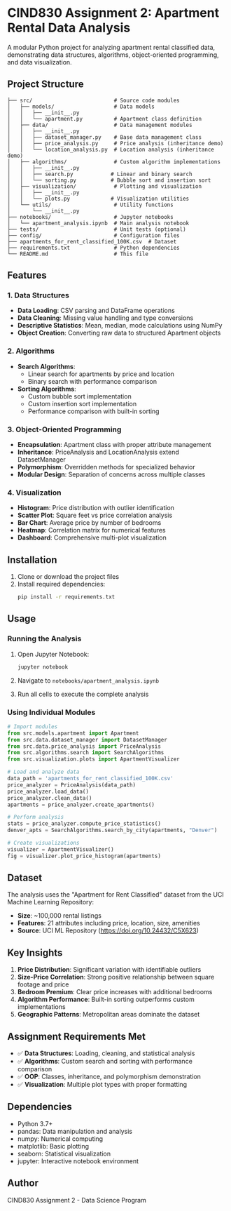 # CIND830 Assignment 2: Apartment Rental Data Analysis

A modular Python project for analyzing apartment rental classified data, demonstrating data structures, algorithms, object-oriented programming, and data visualization.

## Project Structure

```
├── src/                          # Source code modules
│   ├── models/                   # Data models
│   │   ├── __init__.py
│   │   └── apartment.py          # Apartment class definition
│   ├── data/                     # Data management modules
│   │   ├── __init__.py
│   │   ├── dataset_manager.py    # Base data management class
│   │   ├── price_analysis.py     # Price analysis (inheritance demo)
│   │   └── location_analysis.py  # Location analysis (inheritance demo)
│   ├── algorithms/               # Custom algorithm implementations
│   │   ├── __init__.py
│   │   ├── search.py            # Linear and binary search
│   │   └── sorting.py           # Bubble sort and insertion sort
│   ├── visualization/            # Plotting and visualization
│   │   ├── __init__.py
│   │   └── plots.py             # Visualization utilities
│   └── utils/                    # Utility functions
│       └── __init__.py
├── notebooks/                    # Jupyter notebooks
│   └── apartment_analysis.ipynb  # Main analysis notebook
├── tests/                        # Unit tests (optional)
├── config/                       # Configuration files
├── apartments_for_rent_classified_100K.csv  # Dataset
├── requirements.txt              # Python dependencies
└── README.md                     # This file
```

## Features

### 1. Data Structures
- **Data Loading**: CSV parsing and DataFrame operations
- **Data Cleaning**: Missing value handling and type conversions
- **Descriptive Statistics**: Mean, median, mode calculations using NumPy
- **Object Creation**: Converting raw data to structured Apartment objects

### 2. Algorithms
- **Search Algorithms**:
  - Linear search for apartments by price and location
  - Binary search with performance comparison
- **Sorting Algorithms**:
  - Custom bubble sort implementation
  - Custom insertion sort implementation
  - Performance comparison with built-in sorting

### 3. Object-Oriented Programming
- **Encapsulation**: Apartment class with proper attribute management
- **Inheritance**: PriceAnalysis and LocationAnalysis extend DatasetManager
- **Polymorphism**: Overridden methods for specialized behavior
- **Modular Design**: Separation of concerns across multiple classes

### 4. Visualization
- **Histogram**: Price distribution with outlier identification
- **Scatter Plot**: Square feet vs price correlation analysis
- **Bar Chart**: Average price by number of bedrooms
- **Heatmap**: Correlation matrix for numerical features
- **Dashboard**: Comprehensive multi-plot visualization

## Installation

1. Clone or download the project files
2. Install required dependencies:
   ```bash
   pip install -r requirements.txt
   ```

## Usage

### Running the Analysis

1. Open Jupyter Notebook:
   ```bash
   jupyter notebook
   ```

2. Navigate to `notebooks/apartment_analysis.ipynb`

3. Run all cells to execute the complete analysis

### Using Individual Modules

```python
# Import modules
from src.models.apartment import Apartment
from src.data.dataset_manager import DatasetManager
from src.data.price_analysis import PriceAnalysis
from src.algorithms.search import SearchAlgorithms
from src.visualization.plots import ApartmentVisualizer

# Load and analyze data
data_path = 'apartments_for_rent_classified_100K.csv'
price_analyzer = PriceAnalysis(data_path)
price_analyzer.load_data()
price_analyzer.clean_data()
apartments = price_analyzer.create_apartments()

# Perform analysis
stats = price_analyzer.compute_price_statistics()
denver_apts = SearchAlgorithms.search_by_city(apartments, "Denver")

# Create visualizations
visualizer = ApartmentVisualizer()
fig = visualizer.plot_price_histogram(apartments)
```

## Dataset

The analysis uses the "Apartment for Rent Classified" dataset from the UCI Machine Learning Repository:
- **Size**: ~100,000 rental listings
- **Features**: 21 attributes including price, location, size, amenities
- **Source**: UCI ML Repository (https://doi.org/10.24432/C5X623)

## Key Insights

1. **Price Distribution**: Significant variation with identifiable outliers
2. **Size-Price Correlation**: Strong positive relationship between square footage and price
3. **Bedroom Premium**: Clear price increases with additional bedrooms
4. **Algorithm Performance**: Built-in sorting outperforms custom implementations
5. **Geographic Patterns**: Metropolitan areas dominate the dataset

## Assignment Requirements Met

- ✅ **Data Structures**: Loading, cleaning, and statistical analysis
- ✅ **Algorithms**: Custom search and sorting with performance comparison
- ✅ **OOP**: Classes, inheritance, and polymorphism demonstration
- ✅ **Visualization**: Multiple plot types with proper formatting

## Dependencies

- Python 3.7+
- pandas: Data manipulation and analysis
- numpy: Numerical computing
- matplotlib: Basic plotting
- seaborn: Statistical visualization
- jupyter: Interactive notebook environment

## Author

CIND830 Assignment 2 - Data Science Program